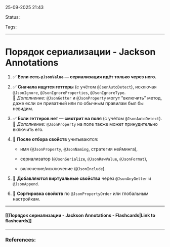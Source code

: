 
25-09-2025 21:43

Status:

Tags:

---
# Порядок сериализации - Jackson Annotations

1. ✅ **Если есть `@JsonValue` — сериализация идёт только через него.**
    
2. ✅ **Сначала ищутся геттеры** (с учётом `@JsonAutoDetect`), исключая `@JsonIgnore`, `@JsonIgnoreProperties`, `@JsonIgnoreType`.  
    🔹 _Дополнение:_ `@JsonGetter` и `@JsonProperty` могут “включить” метод, даже если он приватный или по обычным правилам был бы невидим.
    
3. ✅ **Если геттеров нет — смотрит на поля** (с учётом `@JsonAutoDetect`).  
    🔹 _Дополнение:_ `@JsonProperty` на поле также может принудительно включить его.
    
4. 🔹 **После отбора свойств** учитываются:
    
    - имя (`@JsonProperty`, `@JsonNaming`, стратегия нейминга),
        
    - сериализатор (`@JsonSerialize`, `@JsonRawValue`, `@JsonFormat`),
        
    - включение/исключение (`@JsonInclude`).
        
5. 🔹 **Добавляются виртуальные свойства** через `@JsonAnyGetter` и `@JsonAppend`.
    
6. 🔹 **Сортировка свойств** по `@JsonPropertyOrder` или глобальным настройкам.

----
#### [[Порядок сериализации - Jackson Annotations - Flashcards|Link to flashcards]]



---
### References:


